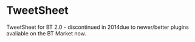 TweetSheet
==========

TweetSheet for BT 2.0 - discontinued in 2014due to newer/better plugins avaliable on the BT Market now.
